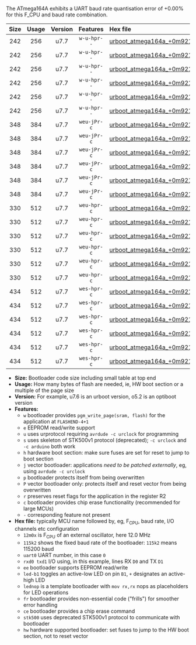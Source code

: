 The ATmega164A exhibits a UART baud rate quantisation error of +0.00% for this F_CPU and baud rate combination.

|Size|Usage|Version|Features|Hex file|
|:-:|:-:|:-:|:-:|:--|
|242|256|u7.7|`w-u-hpr--`|[urboot_atmega164a_+0m9216x_++57k6_uart0_rxd0_txd1_led+b0_fr_hw.hex](https://raw.githubusercontent.com/stefanrueger/urboot.hex/main/mcus/atmega164a/external_oscillator/fcpu_+0m9216x/br_++57k6/urboot_atmega164a_+0m9216x_++57k6_uart0_rxd0_txd1_led+b0_fr_hw.hex)|
|242|256|u7.7|`w-u-hpr--`|[urboot_atmega164a_+0m9216x_++57k6_uart0_rxd0_txd1_led+b7_fr_hw.hex](https://raw.githubusercontent.com/stefanrueger/urboot.hex/main/mcus/atmega164a/external_oscillator/fcpu_+0m9216x/br_++57k6/urboot_atmega164a_+0m9216x_++57k6_uart0_rxd0_txd1_led+b7_fr_hw.hex)|
|242|256|u7.7|`w-u-hpr--`|[urboot_atmega164a_+0m9216x_++57k6_uart0_rxd0_txd1_lednop_fr_hw.hex](https://raw.githubusercontent.com/stefanrueger/urboot.hex/main/mcus/atmega164a/external_oscillator/fcpu_+0m9216x/br_++57k6/urboot_atmega164a_+0m9216x_++57k6_uart0_rxd0_txd1_lednop_fr_hw.hex)|
|242|256|u7.7|`w-u-hpr--`|[urboot_atmega164a_+0m9216x_++57k6_uart1_rxd2_txd3_led+b0_fr_hw.hex](https://raw.githubusercontent.com/stefanrueger/urboot.hex/main/mcus/atmega164a/external_oscillator/fcpu_+0m9216x/br_++57k6/urboot_atmega164a_+0m9216x_++57k6_uart1_rxd2_txd3_led+b0_fr_hw.hex)|
|242|256|u7.7|`w-u-hpr--`|[urboot_atmega164a_+0m9216x_++57k6_uart1_rxd2_txd3_led+b7_fr_hw.hex](https://raw.githubusercontent.com/stefanrueger/urboot.hex/main/mcus/atmega164a/external_oscillator/fcpu_+0m9216x/br_++57k6/urboot_atmega164a_+0m9216x_++57k6_uart1_rxd2_txd3_led+b7_fr_hw.hex)|
|242|256|u7.7|`w-u-hpr--`|[urboot_atmega164a_+0m9216x_++57k6_uart1_rxd2_txd3_lednop_fr_hw.hex](https://raw.githubusercontent.com/stefanrueger/urboot.hex/main/mcus/atmega164a/external_oscillator/fcpu_+0m9216x/br_++57k6/urboot_atmega164a_+0m9216x_++57k6_uart1_rxd2_txd3_lednop_fr_hw.hex)|
|348|384|u7.7|`weu-jPr-c`|[urboot_atmega164a_+0m9216x_++57k6_uart0_rxd0_txd1_ee_led+b0_fr_ce.hex](https://raw.githubusercontent.com/stefanrueger/urboot.hex/main/mcus/atmega164a/external_oscillator/fcpu_+0m9216x/br_++57k6/urboot_atmega164a_+0m9216x_++57k6_uart0_rxd0_txd1_ee_led+b0_fr_ce.hex)|
|348|384|u7.7|`weu-jPr-c`|[urboot_atmega164a_+0m9216x_++57k6_uart0_rxd0_txd1_ee_led+b7_fr_ce.hex](https://raw.githubusercontent.com/stefanrueger/urboot.hex/main/mcus/atmega164a/external_oscillator/fcpu_+0m9216x/br_++57k6/urboot_atmega164a_+0m9216x_++57k6_uart0_rxd0_txd1_ee_led+b7_fr_ce.hex)|
|348|384|u7.7|`weu-jPr-c`|[urboot_atmega164a_+0m9216x_++57k6_uart0_rxd0_txd1_ee_lednop_fr_ce.hex](https://raw.githubusercontent.com/stefanrueger/urboot.hex/main/mcus/atmega164a/external_oscillator/fcpu_+0m9216x/br_++57k6/urboot_atmega164a_+0m9216x_++57k6_uart0_rxd0_txd1_ee_lednop_fr_ce.hex)|
|348|384|u7.7|`weu-jPr-c`|[urboot_atmega164a_+0m9216x_++57k6_uart1_rxd2_txd3_ee_led+b0_fr_ce.hex](https://raw.githubusercontent.com/stefanrueger/urboot.hex/main/mcus/atmega164a/external_oscillator/fcpu_+0m9216x/br_++57k6/urboot_atmega164a_+0m9216x_++57k6_uart1_rxd2_txd3_ee_led+b0_fr_ce.hex)|
|348|384|u7.7|`weu-jPr-c`|[urboot_atmega164a_+0m9216x_++57k6_uart1_rxd2_txd3_ee_led+b7_fr_ce.hex](https://raw.githubusercontent.com/stefanrueger/urboot.hex/main/mcus/atmega164a/external_oscillator/fcpu_+0m9216x/br_++57k6/urboot_atmega164a_+0m9216x_++57k6_uart1_rxd2_txd3_ee_led+b7_fr_ce.hex)|
|348|384|u7.7|`weu-jPr-c`|[urboot_atmega164a_+0m9216x_++57k6_uart1_rxd2_txd3_ee_lednop_fr_ce.hex](https://raw.githubusercontent.com/stefanrueger/urboot.hex/main/mcus/atmega164a/external_oscillator/fcpu_+0m9216x/br_++57k6/urboot_atmega164a_+0m9216x_++57k6_uart1_rxd2_txd3_ee_lednop_fr_ce.hex)|
|330|512|u7.7|`weu-hpr-c`|[urboot_atmega164a_+0m9216x_++57k6_uart0_rxd0_txd1_ee_led+b0_fr_ce_hw.hex](https://raw.githubusercontent.com/stefanrueger/urboot.hex/main/mcus/atmega164a/external_oscillator/fcpu_+0m9216x/br_++57k6/urboot_atmega164a_+0m9216x_++57k6_uart0_rxd0_txd1_ee_led+b0_fr_ce_hw.hex)|
|330|512|u7.7|`weu-hpr-c`|[urboot_atmega164a_+0m9216x_++57k6_uart0_rxd0_txd1_ee_led+b7_fr_ce_hw.hex](https://raw.githubusercontent.com/stefanrueger/urboot.hex/main/mcus/atmega164a/external_oscillator/fcpu_+0m9216x/br_++57k6/urboot_atmega164a_+0m9216x_++57k6_uart0_rxd0_txd1_ee_led+b7_fr_ce_hw.hex)|
|330|512|u7.7|`weu-hpr-c`|[urboot_atmega164a_+0m9216x_++57k6_uart0_rxd0_txd1_ee_lednop_fr_ce_hw.hex](https://raw.githubusercontent.com/stefanrueger/urboot.hex/main/mcus/atmega164a/external_oscillator/fcpu_+0m9216x/br_++57k6/urboot_atmega164a_+0m9216x_++57k6_uart0_rxd0_txd1_ee_lednop_fr_ce_hw.hex)|
|330|512|u7.7|`weu-hpr-c`|[urboot_atmega164a_+0m9216x_++57k6_uart1_rxd2_txd3_ee_led+b0_fr_ce_hw.hex](https://raw.githubusercontent.com/stefanrueger/urboot.hex/main/mcus/atmega164a/external_oscillator/fcpu_+0m9216x/br_++57k6/urboot_atmega164a_+0m9216x_++57k6_uart1_rxd2_txd3_ee_led+b0_fr_ce_hw.hex)|
|330|512|u7.7|`weu-hpr-c`|[urboot_atmega164a_+0m9216x_++57k6_uart1_rxd2_txd3_ee_led+b7_fr_ce_hw.hex](https://raw.githubusercontent.com/stefanrueger/urboot.hex/main/mcus/atmega164a/external_oscillator/fcpu_+0m9216x/br_++57k6/urboot_atmega164a_+0m9216x_++57k6_uart1_rxd2_txd3_ee_led+b7_fr_ce_hw.hex)|
|330|512|u7.7|`weu-hpr-c`|[urboot_atmega164a_+0m9216x_++57k6_uart1_rxd2_txd3_ee_lednop_fr_ce_hw.hex](https://raw.githubusercontent.com/stefanrueger/urboot.hex/main/mcus/atmega164a/external_oscillator/fcpu_+0m9216x/br_++57k6/urboot_atmega164a_+0m9216x_++57k6_uart1_rxd2_txd3_ee_lednop_fr_ce_hw.hex)|
|434|512|u7.7|`wes-hpr-c`|[urboot_atmega164a_+0m9216x_++57k6_uart0_rxd0_txd1_ee_led+b0_fr_ce_stk500_hw.hex](https://raw.githubusercontent.com/stefanrueger/urboot.hex/main/mcus/atmega164a/external_oscillator/fcpu_+0m9216x/br_++57k6/urboot_atmega164a_+0m9216x_++57k6_uart0_rxd0_txd1_ee_led+b0_fr_ce_stk500_hw.hex)|
|434|512|u7.7|`wes-hpr-c`|[urboot_atmega164a_+0m9216x_++57k6_uart0_rxd0_txd1_ee_led+b7_fr_ce_stk500_hw.hex](https://raw.githubusercontent.com/stefanrueger/urboot.hex/main/mcus/atmega164a/external_oscillator/fcpu_+0m9216x/br_++57k6/urboot_atmega164a_+0m9216x_++57k6_uart0_rxd0_txd1_ee_led+b7_fr_ce_stk500_hw.hex)|
|434|512|u7.7|`wes-hpr-c`|[urboot_atmega164a_+0m9216x_++57k6_uart0_rxd0_txd1_ee_lednop_fr_ce_stk500_hw.hex](https://raw.githubusercontent.com/stefanrueger/urboot.hex/main/mcus/atmega164a/external_oscillator/fcpu_+0m9216x/br_++57k6/urboot_atmega164a_+0m9216x_++57k6_uart0_rxd0_txd1_ee_lednop_fr_ce_stk500_hw.hex)|
|434|512|u7.7|`wes-hpr-c`|[urboot_atmega164a_+0m9216x_++57k6_uart1_rxd2_txd3_ee_led+b0_fr_ce_stk500_hw.hex](https://raw.githubusercontent.com/stefanrueger/urboot.hex/main/mcus/atmega164a/external_oscillator/fcpu_+0m9216x/br_++57k6/urboot_atmega164a_+0m9216x_++57k6_uart1_rxd2_txd3_ee_led+b0_fr_ce_stk500_hw.hex)|
|434|512|u7.7|`wes-hpr-c`|[urboot_atmega164a_+0m9216x_++57k6_uart1_rxd2_txd3_ee_led+b7_fr_ce_stk500_hw.hex](https://raw.githubusercontent.com/stefanrueger/urboot.hex/main/mcus/atmega164a/external_oscillator/fcpu_+0m9216x/br_++57k6/urboot_atmega164a_+0m9216x_++57k6_uart1_rxd2_txd3_ee_led+b7_fr_ce_stk500_hw.hex)|
|434|512|u7.7|`wes-hpr-c`|[urboot_atmega164a_+0m9216x_++57k6_uart1_rxd2_txd3_ee_lednop_fr_ce_stk500_hw.hex](https://raw.githubusercontent.com/stefanrueger/urboot.hex/main/mcus/atmega164a/external_oscillator/fcpu_+0m9216x/br_++57k6/urboot_atmega164a_+0m9216x_++57k6_uart1_rxd2_txd3_ee_lednop_fr_ce_stk500_hw.hex)|

- **Size:** Bootloader code size including small table at top end
- **Usage:** How many bytes of flash are needed, ie, HW boot section or a multiple of the page size
- **Version:** For example, u7.6 is an urboot version, o5.2 is an optiboot version
- **Features:**
  + `w` bootloader provides `pgm_write_page(sram, flash)` for the application at `FLASHEND-4+1`
  + `e` EEPROM read/write support
  + `u` uses urprotocol requiring `avrdude -c urclock` for programming
  + `s` uses skeleton of STK500v1 protocol (deprecated); `-c urclock` and `-c arduino` both work
  + `h` hardware boot section: make sure fuses are set for reset to jump to boot section
  + `j` vector bootloader: applications *need to be patched externally*, eg, using `avrdude -c urclock`
  + `p` bootloader protects itself from being overwritten
  + `P` vector bootloader only: protects itself and reset vector from being overwritten
  + `r` preserves reset flags for the application in the register R2
  + `c` bootloader provides chip erase functionality (recommended for large MCUs)
  + `-` corresponding feature not present
- **Hex file:** typically MCU name followed by, eg, F<sub>CPU</sub>, baud rate, I/O channels etc configuration
  + `12m0x` is F<sub>CPU</sub> of an external oscillator, here 12.0 MHz
  + `115k2` shows the fixed baud rate of the bootloader: `115k2` means 115200 baud
  + `uart0` UART number, in this case `0`
  + `rxd0 txd1` I/O using, in this example, lines RX `D0` and TX `D1`
  + `ee` bootloader supports EEPROM read/write
  + `led-b1` toggles an active-low LED on pin `B1`, `+` designates an active-high LED
  + `lednop` is a template bootloader with `mov rx,rx` nops as placeholders for LED operations
  + `fr` bootloader provides non-essential code ("frills") for smoother error handling
  + `ce` bootloader provides a chip erase command
  + `stk500` uses deprecated STK500v1 protocol to communicate with bootloader
  + `hw` hardware supported bootloader: set fuses to jump to the HW boot section, not to reset vector
